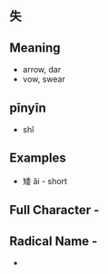 
## 失

## Meaning

- arrow, dar
- vow, swear

## pīnyīn

- shǐ

## Examples

- 矮 ǎi - short

## Full Character - 

## Radical Name -

- 
